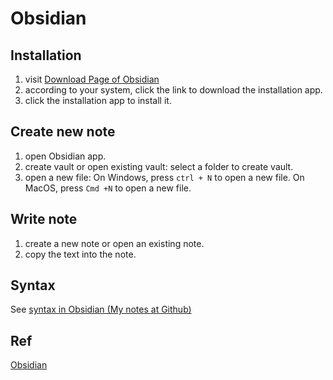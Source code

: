 # Obsidian
## Installation
1. visit [Download Page of Obsidian](https://help.obsidian.md/Getting+started/Download+and+install+Obsidian)
2. according to your system, click the link to download the installation app.
3. click the installation app to install it.

## Create new note
1. open Obsidian app.
2. create vault or open existing vault: select a folder to create vault.
3. open a new file: On Windows, press `ctrl + N` to open a new file. On MacOS, press `Cmd +N` to open a new file.

## Write note
1. create a new note or open an existing note.
2. copy the text into the note.

## Syntax 
See [syntax in Obsidian (My notes at Github)](https://github.com/40843245/markdown-tutorial/blob/main/Obsidian/full%20guide.md)
## Ref
[Obsidian](https://help.obsidian.md/Home)

